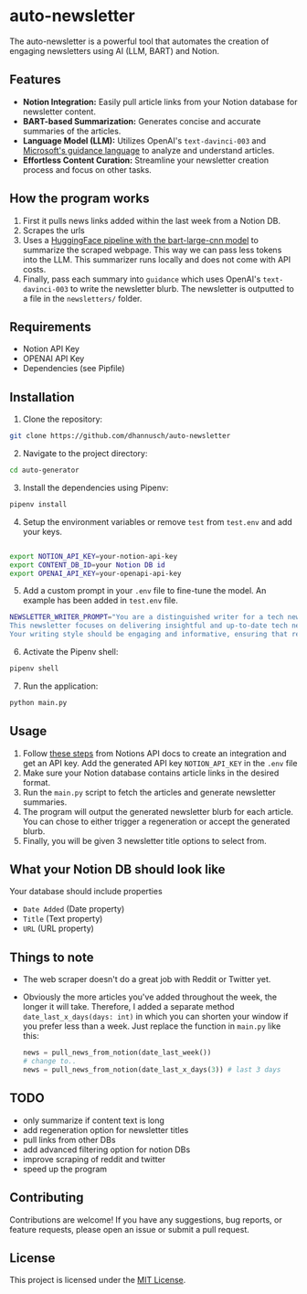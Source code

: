 # auto-newsletter

The auto-newsletter is a powerful tool that automates the creation of engaging newsletters using AI (LLM, BART) and Notion.

## Features

- **Notion Integration:** Easily pull article links from your Notion database for newsletter content.
- **BART-based Summarization:** Generates concise and accurate summaries of the articles.
- **Language Model (LLM):** Utilizes OpenAI's `text-davinci-003` and [Microsoft's guidance language](https://github.com/microsoft/guidance) to analyze and understand articles.
- **Effortless Content Curation:** Streamline your newsletter creation process and focus on other tasks.

## How the program works

1. First it pulls news links added within the last week from a Notion DB.
2. Scrapes the urls
3. Uses a [HuggingFace pipeline with the bart-large-cnn model](https://huggingface.co/facebook/bart-large-cnn) to summarize the scraped webpage. This way we can pass less tokens into the LLM. This summarizer runs locally and does not come with API costs.
4. Finally, pass each summary into `guidance` which uses OpenAI's `text-davinci-003` to write the newsletter blurb. The newsletter is outputted to a file in the `newsletters/` folder.

## Requirements

- Notion API Key
- OPENAI API Key
- Dependencies (see Pipfile)

## Installation

1. Clone the repository:

```bash
git clone https://github.com/dhannusch/auto-newsletter
```

2. Navigate to the project directory:

```bash
cd auto-generator
```

3. Install the dependencies using Pipenv:

```bash
pipenv install
```

4. Setup the environment variables or remove `test` from `test.env` and add your keys.

```bash

export NOTION_API_KEY=your-notion-api-key
export CONTENT_DB_ID=your Notion DB id
export OPENAI_API_KEY=your-openapi-api-key
```

5. Add a custom prompt in your `.env` file to fine-tune the model. An example has been added in `test.env` file.

```bash
NEWSLETTER_WRITER_PROMPT="You are a distinguished writer for a tech newsletter named 'Tech Gazette' on GitHub.
This newsletter focuses on delivering insightful and up-to-date tech news to its readers.
Your writing style should be engaging and informative, ensuring that readers stay well-informed about the latest developments in the world of technology through your well-crafted newsletter."
```

6. Activate the Pipenv shell:

```bash
pipenv shell
```

7. Run the application:

```bash
python main.py
```

## Usage

1. Follow [these steps](https://developers.notion.com/docs/create-a-notion-integration) from Notions API docs to create an integration and get an API key. Add the generated API key `NOTION_API_KEY` in the `.env` file
2. Make sure your Notion database contains article links in the desired format.
3. Run the `main.py` script to fetch the articles and generate newsletter summaries.
4. The program will output the generated newsletter blurb for each article. You can chose to either trigger a regeneration or accept the generated blurb.
5. Finally, you will be given 3 newsletter title options to select from.

## What your Notion DB should look like

Your database should include properties

- `Date Added` (Date property)
- `Title` (Text property)
- `URL` (URL property)

## Things to note

- The web scraper doesn't do a great job with Reddit or Twitter yet.
- Obviously the more articles you've added throughout the week, the longer it will take. Therefore, I added a separate method `date_last_x_days(days: int)` in which you can shorten your window if you prefer less than a week. Just replace the function in `main.py` like this:

  ```python
  news = pull_news_from_notion(date_last_week())
  # change to..
  news = pull_news_from_notion(date_last_x_days(3)) # last 3 days
  ```

## TODO

- only summarize if content text is long
- add regeneration option for newsletter titles
- pull links from other DBs
- add advanced filtering option for notion DBs
- improve scraping of reddit and twitter
- speed up the program

## Contributing

Contributions are welcome! If you have any suggestions, bug reports, or feature requests, please open an issue or submit a pull request.

## License

This project is licensed under the [MIT License](LICENSE).

